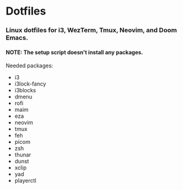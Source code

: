 # Dotfiles

### Linux dotfiles for i3, WezTerm, Tmux, Neovim, and Doom Emacs.

#### NOTE: The setup script doesn't install any packages.

Needed packages:
- i3
- i3lock-fancy
- i3blocks
- dmenu
- rofi
- maim
- eza
- neovim
- tmux
- feh
- picom
- zsh
- thunar
- dunst
- xclip
- yad
- playerctl
